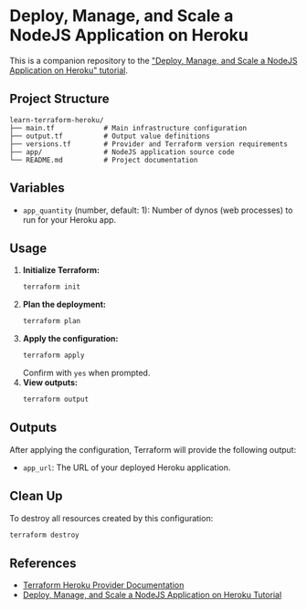 # Deploy, Manage, and Scale a NodeJS Application on Heroku

This is a companion repository to the ["Deploy, Manage, and Scale a NodeJS Application on Heroku" tutorial](https://developer.hashicorp.com/terraform/tutorials/applications/heroku-provider).

## Project Structure

```
learn-terraform-heroku/
├── main.tf            # Main infrastructure configuration
├── output.tf          # Output value definitions
├── versions.tf        # Provider and Terraform version requirements
├── app/               # NodeJS application source code
└── README.md          # Project documentation
```

## Variables

- `app_quantity` (number, default: 1): Number of dynos (web processes) to run for your Heroku app.

## Usage

1. **Initialize Terraform:**
   ```sh
   terraform init
   ```
2. **Plan the deployment:**
   ```sh
   terraform plan
   ```
3. **Apply the configuration:**
   ```sh
   terraform apply
   ```
   Confirm with `yes` when prompted.
4. **View outputs:**
   ```sh
   terraform output
   ```

## Outputs

After applying the configuration, Terraform will provide the following output:

- `app_url`: The URL of your deployed Heroku application.

## Clean Up
To destroy all resources created by this configuration:
```sh
terraform destroy
```

## References
- [Terraform Heroku Provider Documentation](https://registry.terraform.io/providers/heroku/heroku/latest/docs)
- [Deploy, Manage, and Scale a NodeJS Application on Heroku Tutorial](https://developer.hashicorp.com/terraform/tutorials/applications/heroku-provider)
